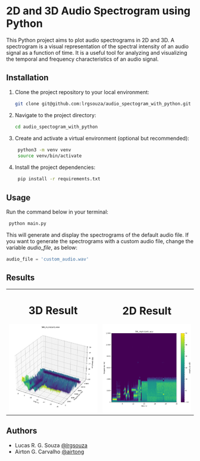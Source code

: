 
# 2D and 3D Audio Spectrogram using Python

This Python project aims to plot audio spectrograms in 2D and 3D. A spectrogram is a visual representation of the spectral intensity of an audio signal as a function of time. It is a useful tool for analyzing and visualizing the temporal and frequency characteristics of an audio signal.

## Installation

1. Clone the project repository to your local environment:

   ```bash
   git clone git@github.com:lrgsouza/audio_spectogram_with_python.git
   ```

2. Navigate to the project directory:

   ```bash
   cd audio_spectogram_with_python
   ```

3. Create and activate a virtual environment (optional but recommended):

   ```bash
    python3 -m venv venv
    source venv/bin/activate
   ```

4. Install the project dependencies:

   ```bash
    pip install -r requirements.txt
   ```

## Usage

Run the command below in your terminal:
   ```bash
    python main.py
   ```
This will generate and display the spectrograms of the default audio file.
If you want to generate the spectrograms with a custom audio file, change the variable _audio_file_, as below:

```python
audio_file = 'custom_audio.wav'
```

## Results

<table>
  <tr>
    <td align="center">
        <h1>3D Result</h1>
      <img src="./results/3D.png" alt="3D Example Image" />
    </td>
    <td align="center">
        <h1>2D Result</h1>
      <img src="./results/2D.png" alt="2D Example Image" />
    </td>
  </tr>
</table>

## Authors

- Lucas R. G. Souza [@lrgsouza](https://github.com/lrgsouza)
- Airton G. Carvalho [@airtong](https://github.com/airtong)

